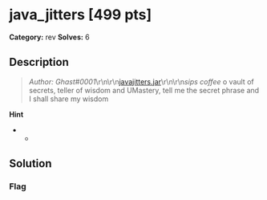 # java_jitters [499 pts]

**Category:** rev
**Solves:** 6

## Description
>*Author: Ghast#0001*\r\n\r\n[javajitters.jar](https://umass-ctf-challenges.s3.amazonaws.com/rev/javajitters.jar)\r\n\r\n*sips coffee* o vault of secrets, teller of wisdom and UMastery, tell me the secret phrase and I shall share my wisdom

**Hint**
* -

## Solution

### Flag

